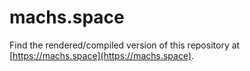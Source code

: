 # machs.space

Find the rendered/compiled version of this repository at [https://machs.space](https://machs.space).
